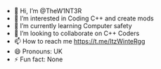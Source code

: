 - 👋 Hi, I’m @TheW1NT3R
- 👀 I’m interested in Coding C++ and create mods
- 🌱 I’m currently learning Computer safety
- 💞️ I’m looking to collaborate on C++ Coders
- 📫 How to reach me https://t.me/ItzWinteRgg
- 😄 Pronouns: UK
- ⚡ Fun fact: None

<!---
TheW1NT3R/TheW1NT3R is a ✨ special ✨ repository because its `README.md` (this file) appears on your GitHub profile.
You can click the Preview link to take a look at your changes.
--->

